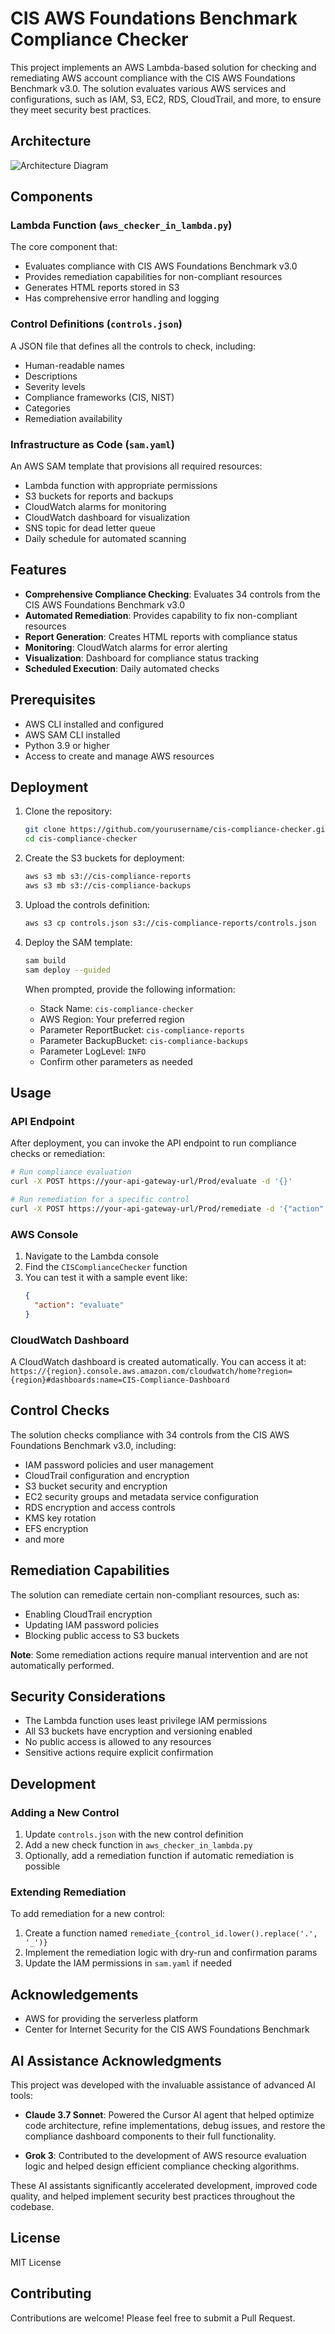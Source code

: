 # CIS AWS Foundations Benchmark Compliance Checker

This project implements an AWS Lambda-based solution for checking and remediating AWS account compliance with the CIS AWS Foundations Benchmark v3.0. The solution evaluates various AWS services and configurations, such as IAM, S3, EC2, RDS, CloudTrail, and more, to ensure they meet security best practices.

## Architecture

![Architecture Diagram](https://mermaid.ink/img/pako:eNqVksFuwjAMhl_F8nnSQOihm7SNw6RJcEEcfEuQWtEQ1CRVmmrA3s1dgVIGndj5k-PPvx3nBEVRE0RQCldbo2XJlVkY3jJRu6_eVZJbJe3JWuuFdMfgvEqFxGp_GQWrnV7jilv3Oopee2clp_7Ec7KyzLO-dKMNp33V9lm5QDMz1pj-qIrLnD24KiN50I3CpNq5QpC-RWd7iKlp2bKcXUTnxcxKcVybWc4kOm8vNZqsWtOJf37x3k-NkvJYHvWYLu3zV9Pwe3eQnDXDU8-QTzDvtpvdwdzJrRtafcL9ZmwOd5zTe2_9n6bZPvU-B89HQw-hxVNSl-8d5FAQZkv-LDQRGKlLh1X3eo_qnAVsn7E52Ey4FAxiNHQTGlYJrG-FKTEH0ygNc04F5KDFptU6WONyXhBMzAXpH3Wf-7-i0iMIoZDKXQ1EsLy_AVQ8iJ8?type=png)

## Components

### Lambda Function (`aws_checker_in_lambda.py`)
The core component that:
- Evaluates compliance with CIS AWS Foundations Benchmark v3.0
- Provides remediation capabilities for non-compliant resources
- Generates HTML reports stored in S3
- Has comprehensive error handling and logging

### Control Definitions (`controls.json`)
A JSON file that defines all the controls to check, including:
- Human-readable names
- Descriptions
- Severity levels
- Compliance frameworks (CIS, NIST)
- Categories
- Remediation availability

### Infrastructure as Code (`sam.yaml`)
An AWS SAM template that provisions all required resources:
- Lambda function with appropriate permissions
- S3 buckets for reports and backups
- CloudWatch alarms for monitoring
- CloudWatch dashboard for visualization
- SNS topic for dead letter queue
- Daily schedule for automated scanning

## Features

- **Comprehensive Compliance Checking**: Evaluates 34 controls from the CIS AWS Foundations Benchmark v3.0
- **Automated Remediation**: Provides capability to fix non-compliant resources
- **Report Generation**: Creates HTML reports with compliance status
- **Monitoring**: CloudWatch alarms for error alerting
- **Visualization**: Dashboard for compliance status tracking
- **Scheduled Execution**: Daily automated checks

## Prerequisites

- AWS CLI installed and configured
- AWS SAM CLI installed
- Python 3.9 or higher
- Access to create and manage AWS resources

## Deployment

1. Clone the repository:
   ```bash
   git clone https://github.com/yourusername/cis-compliance-checker.git
   cd cis-compliance-checker
   ```

2. Create the S3 buckets for deployment:
   ```bash
   aws s3 mb s3://cis-compliance-reports
   aws s3 mb s3://cis-compliance-backups
   ```

3. Upload the controls definition:
   ```bash
   aws s3 cp controls.json s3://cis-compliance-reports/controls.json
   ```

4. Deploy the SAM template:
   ```bash
   sam build
   sam deploy --guided
   ```

   When prompted, provide the following information:
   - Stack Name: `cis-compliance-checker`
   - AWS Region: Your preferred region
   - Parameter ReportBucket: `cis-compliance-reports`
   - Parameter BackupBucket: `cis-compliance-backups`
   - Parameter LogLevel: `INFO`
   - Confirm other parameters as needed

## Usage

### API Endpoint

After deployment, you can invoke the API endpoint to run compliance checks or remediation:

```bash
# Run compliance evaluation
curl -X POST https://your-api-gateway-url/Prod/evaluate -d '{}'

# Run remediation for a specific control
curl -X POST https://your-api-gateway-url/Prod/remediate -d '{"action": "remediate", "control_id": "CloudTrail.2", "dry_run": true}'
```

### AWS Console

1. Navigate to the Lambda console
2. Find the `CISComplianceChecker` function
3. You can test it with a sample event like:
   ```json
   {
     "action": "evaluate"
   }
   ```

### CloudWatch Dashboard

A CloudWatch dashboard is created automatically. You can access it at:
`https://{region}.console.aws.amazon.com/cloudwatch/home?region={region}#dashboards:name=CIS-Compliance-Dashboard`

## Control Checks

The solution checks compliance with 34 controls from the CIS AWS Foundations Benchmark v3.0, including:
- IAM password policies and user management
- CloudTrail configuration and encryption
- S3 bucket security and encryption
- EC2 security groups and metadata service configuration
- RDS encryption and access controls
- KMS key rotation
- EFS encryption
- and more

## Remediation Capabilities

The solution can remediate certain non-compliant resources, such as:
- Enabling CloudTrail encryption
- Updating IAM password policies
- Blocking public access to S3 buckets

**Note**: Some remediation actions require manual intervention and are not automatically performed.

## Security Considerations

- The Lambda function uses least privilege IAM permissions
- All S3 buckets have encryption and versioning enabled
- No public access is allowed to any resources
- Sensitive actions require explicit confirmation

## Development

### Adding a New Control

1. Update `controls.json` with the new control definition
2. Add a new check function in `aws_checker_in_lambda.py`
3. Optionally, add a remediation function if automatic remediation is possible

### Extending Remediation

To add remediation for a new control:
1. Create a function named `remediate_{control_id.lower().replace('.', '_')}`
2. Implement the remediation logic with dry-run and confirmation params
3. Update the IAM permissions in `sam.yaml` if needed

## Acknowledgements

- AWS for providing the serverless platform
- Center for Internet Security for the CIS AWS Foundations Benchmark

## AI Assistance Acknowledgments

This project was developed with the invaluable assistance of advanced AI tools:

- **Claude 3.7 Sonnet**: Powered the Cursor AI agent that helped optimize code architecture, refine implementations, debug issues, and restore the compliance dashboard components to their full functionality.

- **Grok 3**: Contributed to the development of AWS resource evaluation logic and helped design efficient compliance checking algorithms.

These AI assistants significantly accelerated development, improved code quality, and helped implement security best practices throughout the codebase.

## License

MIT License

## Contributing

Contributions are welcome! Please feel free to submit a Pull Request.

